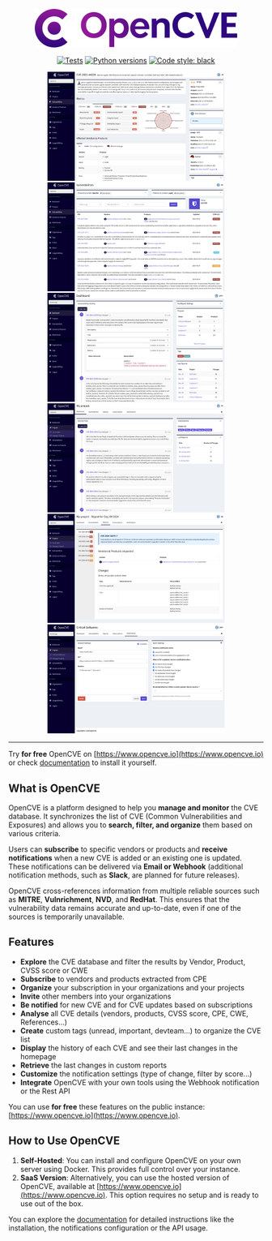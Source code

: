 <p align="center">
  <img alt="OpenCVE" src="https://raw.githubusercontent.com/opencve/opencve/v2/logo.png" width="400px;">
</p>
<p align="center">
  <a href="https://github.com/opencve/opencve/actions?query=workflow%3ATests"><img alt="Tests" src="https://github.com/opencve/opencve/workflows/Tests/badge.svg"></a>
  <a href="https://www.python.org/"><img alt="Python versions" src="https://img.shields.io/badge/python-3.9%2B-blue.svg"></a>
  <a href="https://github.com/python/black"><img alt="Code style: black" src="https://img.shields.io/badge/code%20style-black-000000.svg"></a>
</p>

<p align="center">
  <img src="https://raw.githubusercontent.com/opencve/opencve/master/opencve1.png" width="350" height="215">
  <img src="https://raw.githubusercontent.com/opencve/opencve/master/opencve2.png" width="350" height="215">
  <img src="https://raw.githubusercontent.com/opencve/opencve/master/opencve3.png" width="350" height="215">
  <img src="https://raw.githubusercontent.com/opencve/opencve/master/opencve4.png" width="350" height="215">
  <img src="https://raw.githubusercontent.com/opencve/opencve/master/opencve5.png" width="350" height="215">
  <img src="https://raw.githubusercontent.com/opencve/opencve/master/opencve6.png" width="350" height="215">
</p>

----------------

Try **for free** OpenCVE on [https://www.opencve.io](https://www.opencve.io) or check [documentation](https://docs.opencve.io) to install it yourself.

## What is OpenCVE

OpenCVE is a platform designed to help you **manage and monitor** the CVE database. It synchronizes the list of CVE (Common Vulnerabilities and Exposures) and allows you to **search, filter, and organize** them based on various criteria.

Users can **subscribe** to specific vendors or products and **receive notifications** when a new CVE is added or an existing one is updated. These notifications can be delivered via **Email or Webhook** (additional notification methods, such as **Slack**, are planned for future releases).

OpenCVE cross-references information from multiple reliable sources such as **MITRE**, **Vulnrichment**, **NVD**, and **RedHat**. This ensures that the vulnerability data remains accurate and up-to-date, even if one of the sources is temporarily unavailable.

## Features

- **Explore** the CVE database and filter the results by Vendor, Product, CVSS score or CWE
- **Subscribe** to vendors and products extracted from CPE
- **Organize** your subscription in your organizations and your projects
- **Invite** other members into your organizations
- **Be notified** for new CVE and for CVE updates based on subscriptions
- **Analyse** all CVE details (vendors, products, CVSS score, CPE, CWE, References...)
- **Create** custom tags (unread, important, devteam...) to organize the CVE list
- **Display** the history of each CVE and see their last changes in the homepage
- **Retrieve** the last changes in custom reports
- **Customize** the notification settings (type of change, filter by score...)
- **Integrate** OpenCVE with your own tools using the Webhook notification or the Rest API

You can use **for free** these features on the public instance: [https://www.opencve.io](https://www.opencve.io).

## How to Use OpenCVE

1. **Self-Hosted**: You can install and configure OpenCVE on your own server using Docker. This provides full control over your instance.
2. **SaaS Version**: Alternatively, you can use the hosted version of OpenCVE, available at [https://www.opencve.io](https://www.opencve.io). This option requires no setup and is ready to use out of the box.

You can explore the [documentation](https://docs.opencve.io) for detailed instructions like the installation, the notifications configuration or the API usage.

